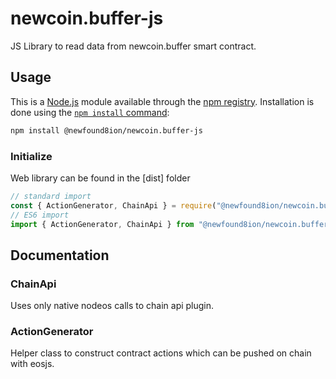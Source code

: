 # newcoin.buffer-js

JS Library to read data from newcoin.buffer smart contract.

## Usage

This is a [Node.js](https://nodejs.org/en/) module available through the
[npm registry](https://www.npmjs.com/). Installation is done using the
[`npm install` command](https://docs.npmjs.com/getting-started/installing-npm-packages-locally):

```sh
npm install @newfound8ion/newcoin.buffer-js
```

### Initialize

Web library can be found in the [dist] folder

```javascript
// standard import
const { ActionGenerator, ChainApi } = require("@newfound8ion/newcoin.buffer-js");
// ES6 import
import { ActionGenerator, ChainApi } from "@newfound8ion/newcoin.buffer-js";
```

## Documentation

### ChainApi

Uses only native nodeos calls to chain api plugin.

### ActionGenerator

Helper class to construct contract actions which can be pushed on chain with eosjs.